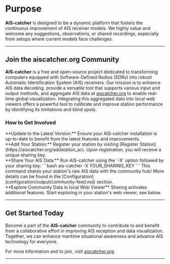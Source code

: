 # Purpose

**AIS-catcher** is designed to be a dynamic platform that fosters the continuous improvement of AIS receiver models. We highly value and welcome any suggestions, observations, or shared recordings, especially from setups where current models face challenges.

---

## Join the aiscatcher.org Community

**AIS-catcher** is a free and open-source project dedicated to transforming computers equipped with Software-Defined Radios (SDRs) into robust Automatic Identification System (AIS) receivers. Our mission is to enhance AIS data decoding, provide a versatile tool that supports various input and output methods, and aggregate AIS data at [aiscatcher.org](https://aiscatcher.org) to enable real-time global visualization. Integrating this aggregated data into local web viewers offers a powerful tool to calibrate and improve station performance by identifying its limitations and blind spots.

### How to Get Involved

<div class="steps" markdown>
<div class="step" markdown>
**Update to the Latest Version:**   
Ensure your AIS-catcher installation is up-to-date to benefit from the latest features and improvements.
</div>

<div class="step" markdown> 
**Add Your Station:**   
Register your station by visiting [Register Station](https://aiscatcher.org/addstation_ac). Upon registration, you will receive a unique sharing key.
</div>

<div class="step" markdown>
**Share Your AIS Data:**   
Run AIS-catcher using the `-X` option followed by your sharing key:
     ```bash
     ais-catcher -X YOUR_SHARING_KEY
     ```
This command shares your station's raw AIS data with the community hub/ More details can be found in the [Configuration](configuration/output/community-feed.md) section.
</div>

<div class="step" markdown>
**Explore Community Data in local Web Viewer**   
Sharing activates additional features. Start exploring in your station's web viewer, see below. 
</div>

</div>

---

## Get Started Today

Become a part of the **AIS-catcher** community to contribute to and benefit from a collaborative effort in improving AIS reception and data visualization. Together, we can enhance maritime situational awareness and advance AIS technology for everyone.

For more information and to join, visit [aiscatcher.org](https://aiscatcher.org).

---
